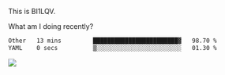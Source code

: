 This is BI1LQV.

What am I doing recently?

<!--START_SECTION:waka-->

```txt
Other   13 mins         ████████████████████████▓   98.70 %
YAML    0 secs          ▒░░░░░░░░░░░░░░░░░░░░░░░░   01.30 %
```

<!--END_SECTION:waka-->

<img src="https://github-readme-stats.vercel.app/api?username=bi1lqv&show_icons=true&count_private=true">
